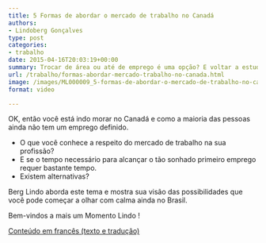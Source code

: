```yaml
---
title: 5 Formas de abordar o mercado de trabalho no Canadá
authors:
- Lindoberg Gonçalves
type: post
categories:
- trabalho
date: 2015-04-16T20:03:19+00:00
summary: Trocar de área ou até de emprego é uma opção? E voltar a estudar? O que fazer para encontrar um emprego no Canadá!
url: /trabalho/formas-abordar-mercado-trabalho-no-canada.html
image: /images/ML000009_5-formas-de-abordar-o-mercado-de-trabalho-no-canada_CAPA.png
format: video

---
```

OK, então você está indo morar no Canadá e como a maioria das pessoas ainda não tem um emprego definido.

  * O que você conhece a respeito do mercado de trabalho na sua profissão?
  * E se o tempo necessário para alcançar o tão sonhado primeiro emprego requer bastante tempo.
  * Existem alternativas?

Berg Lindo aborda este tema e mostra sua visão das possibilidades que você pode começar a olhar com calma ainda no Brasil.

Bem-vindos a mais um Momento Lindo !

[Conteúdo em francês (texto e tradução)][1]

 [1]: https://drive.google.com/file/d/0B0Pl1jXCPJWOV1dTbTFNSFpzTW8/view?usp=sharing